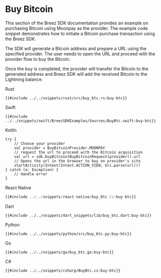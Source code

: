 # Buy Bitcoin

This section of the Breez SDK documentation provides an example on purchasing Bitcoin using Moonpay as the provider. The example code snippet demonstrates how to initiate a Bitcoin purchase transaction using the Breez SDK.

The SDK will generate a Bitcoin address and prepare a URL using the specified provider. The user needs to open the URL and proceed with the provider flow to buy the Bitcoin.

Once the buy is completed, the provider will transfer the Bitcoin to the generated address and Breez SDK will add the received Bitcoin to the Lightning balance.

<custom-tabs category="lang">

<div slot="title">Rust</div>
<section>

```rust,ignore
{{#include ../../snippets/rust/src/buy_btc.rs:buy-btc}}
```
</section>

<div slot="title">Swift</div>
<section>

```swift,ignore
{{#include ../../snippets/swift/BreezSDKExamples/Sources/BuyBtc.swift:buy-btc}}
```
</section>

<div slot="title">Kotlin</div>
<section>

```kotlin,ignore
try {
    // Choose your provider
    val provider = BuyBitcoinProvider.MOONPAY
    // request the url to proceed with the Bitcoin acquisition
    val url = sdk.buyBitcoin(BuyBitcoinRequest(provider)).url
    // Opens the url in the browser to buy on provider's site
    startActivity(Intent(Intent.ACTION_VIEW, Uri.parse(url)))
} catch (e: Exception) {
    // Handle error
}
```
</section>

<div slot="title">React Native</div>
<section>

```typescript
{{#include ../../snippets/react-native/buy_btc.ts:buy-btc}}
```
</section>

<div slot="title">Dart</div>
<section>

```dart,ignore
{{#include ../../snippets/dart_snippets/lib/buy_btc.dart:buy-btc}}
```
</section>

<div slot="title">Python</div>
<section>

```python,ignore 
{{#include ../../snippets/python/src/buy_btc.py:buy-btc}}
```
</section>

<div slot="title">Go</div>
<section>

```go,ignore
{{#include ../../snippets/go/buy_btc.go:buy-btc}}
```
</section>

<div slot="title">C#</div>

<section>

```cs,ignore
{{#include ../../snippets/csharp/BuyBtc.cs:buy-btc}}
```
</section>
</custom-tabs>
